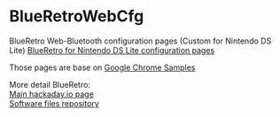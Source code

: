# BlueRetroWebCfg
BlueRetro Web-Bluetooth configuration pages (Custom for Nintendo DS Lite)
[BlueRetro for Nintendo DS Lite configuration pages](https://olderzeus.github.io/BlueRetroWebCfg/)

Those pages are base on [Google Chrome Samples](https://github.com/GoogleChrome/samples)

More detail BlueRetro:\
[Main hackaday.io page](https://hackaday.io/project/170365-blueretro)\
[Software files repository](https://github.com/darthcloud/BlueRetro)

